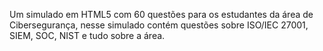 Um simulado em HTML5 com 60 questões para os estudantes da área de Cibersegurança, nesse simulado contém questões sobre ISO/IEC 27001, SIEM, SOC, NIST e tudo sobre a área.
